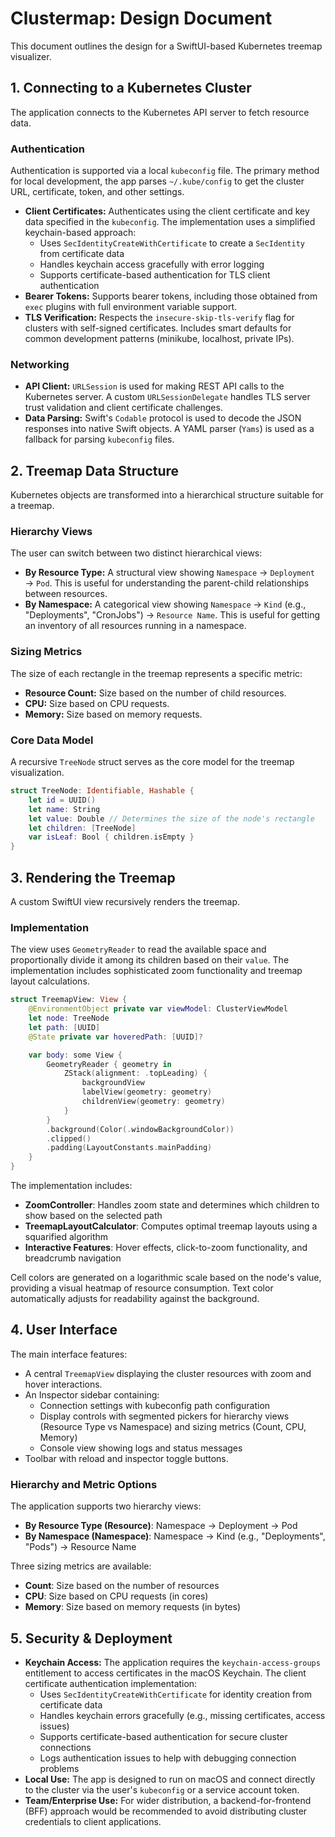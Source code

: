 # Clustermap: Design Document

This document outlines the design for a SwiftUI-based Kubernetes treemap visualizer.

## 1. Connecting to a Kubernetes Cluster

The application connects to the Kubernetes API server to fetch resource data.

### Authentication

Authentication is supported via a local `kubeconfig` file. The primary method for local development, the app parses `~/.kube/config` to get the cluster URL, certificate, token, and other settings.

-   **Client Certificates:** Authenticates using the client certificate and key data specified in the `kubeconfig`. The implementation uses a simplified keychain-based approach:
    -   Uses `SecIdentityCreateWithCertificate` to create a `SecIdentity` from certificate data
    -   Handles keychain access gracefully with error logging
    -   Supports certificate-based authentication for TLS client authentication
-   **Bearer Tokens:** Supports bearer tokens, including those obtained from `exec` plugins with full environment variable support.
-   **TLS Verification:** Respects the `insecure-skip-tls-verify` flag for clusters with self-signed certificates. Includes smart defaults for common development patterns (minikube, localhost, private IPs).

### Networking

-   **API Client:** `URLSession` is used for making REST API calls to the Kubernetes server. A custom `URLSessionDelegate` handles TLS server trust validation and client certificate challenges.
-   **Data Parsing:** Swift's `Codable` protocol is used to decode the JSON responses into native Swift objects. A YAML parser (`Yams`) is used as a fallback for parsing `kubeconfig` files.

## 2. Treemap Data Structure

Kubernetes objects are transformed into a hierarchical structure suitable for a treemap.

### Hierarchy Views

The user can switch between two distinct hierarchical views:

-   **By Resource Type:** A structural view showing `Namespace` → `Deployment` → `Pod`. This is useful for understanding the parent-child relationships between resources.
-   **By Namespace:** A categorical view showing `Namespace` → `Kind` (e.g., "Deployments", "CronJobs") → `Resource Name`. This is useful for getting an inventory of all resources running in a namespace.

### Sizing Metrics

The size of each rectangle in the treemap represents a specific metric:

-   **Resource Count:** Size based on the number of child resources.
-   **CPU:** Size based on CPU requests.
-   **Memory:** Size based on memory requests.

### Core Data Model

A recursive `TreeNode` struct serves as the core model for the treemap visualization.

```swift
struct TreeNode: Identifiable, Hashable {
    let id = UUID()
    let name: String
    let value: Double // Determines the size of the node's rectangle
    let children: [TreeNode]
    var isLeaf: Bool { children.isEmpty }
}
```

## 3. Rendering the Treemap

A custom SwiftUI view recursively renders the treemap.

### Implementation

The view uses `GeometryReader` to read the available space and proportionally divide it among its children based on their `value`. The implementation includes sophisticated zoom functionality and treemap layout calculations.

```swift
struct TreemapView: View {
    @EnvironmentObject private var viewModel: ClusterViewModel
    let node: TreeNode
    let path: [UUID]
    @State private var hoveredPath: [UUID]?

    var body: some View {
        GeometryReader { geometry in
            ZStack(alignment: .topLeading) {
                backgroundView
                labelView(geometry: geometry)
                childrenView(geometry: geometry)
            }
        }
        .background(Color(.windowBackgroundColor))
        .clipped()
        .padding(LayoutConstants.mainPadding)
    }
}
```

The implementation includes:
- **ZoomController**: Handles zoom state and determines which children to show based on the selected path
- **TreemapLayoutCalculator**: Computes optimal treemap layouts using a squarified algorithm
- **Interactive Features**: Hover effects, click-to-zoom functionality, and breadcrumb navigation

Cell colors are generated on a logarithmic scale based on the node's value, providing a visual heatmap of resource consumption. Text color automatically adjusts for readability against the background.

## 4. User Interface

The main interface features:

-   A central `TreemapView` displaying the cluster resources with zoom and hover interactions.
-   An Inspector sidebar containing:
    - Connection settings with kubeconfig path configuration
    - Display controls with segmented pickers for hierarchy views (Resource Type vs Namespace) and sizing metrics (Count, CPU, Memory)
    - Console view showing logs and status messages
-   Toolbar with reload and inspector toggle buttons.

### Hierarchy and Metric Options

The application supports two hierarchy views:
- **By Resource Type (Resource)**: Namespace → Deployment → Pod
- **By Namespace (Namespace)**: Namespace → Kind (e.g., "Deployments", "Pods") → Resource Name

Three sizing metrics are available:
- **Count**: Size based on the number of resources
- **CPU**: Size based on CPU requests (in cores)
- **Memory**: Size based on memory requests (in bytes)

## 5. Security & Deployment

-   **Keychain Access:** The application requires the `keychain-access-groups` entitlement to access certificates in the macOS Keychain. The client certificate authentication implementation:
    -   Uses `SecIdentityCreateWithCertificate` for identity creation from certificate data
    -   Handles keychain errors gracefully (e.g., missing certificates, access issues)
    -   Supports certificate-based authentication for secure cluster connections
    -   Logs authentication issues to help with debugging connection problems
-   **Local Use:** The app is designed to run on macOS and connect directly to the cluster via the user's `kubeconfig` or a service account token.
-   **Team/Enterprise Use:** For wider distribution, a backend-for-frontend (BFF) approach would be recommended to avoid distributing cluster credentials to client applications.
